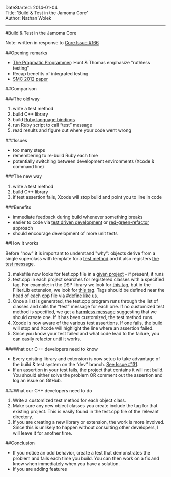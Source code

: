 DateStarted: 2014-01-04  
Title:	'Build & Test in the Jamoma Core'	
Author:	Nathan Wolek	  

---

#Build & Test in the Jamoma Core

Note: written in response to [Core Issue \#166](https://github.com/jamoma/JamomaCore/issues/166)

##Opening remarks

* [The Pragmatic Programmer](http://pragprog.com/the-pragmatic-programmer): Hunt & Thomas emphasize "ruthless testing"
* Recap benefits of integrated testing 
* [SMC 2012 paper](http://jamoma.org/publications/attachments/smc2012-testing.pdf)

##Comparison

###The old way

1. write a test method 
2. build C++ library 
3. build [Ruby language bindings](https://github.com/jamoma/JamomaRuby) 
4. run Ruby script to call “test” message 
5. read results and figure out where your code went wrong

###Issues

* too many steps 
* remembering to re-build Ruby each time 
* potentially switching between development environments (Xcode & command line)

###The new way

1. write a test method 
2. build C++ library 
3. if test assertion fails, Xcode will stop build and point you to line in code

###Benefits

* immediate feedback during build whenever something breaks 
* easier to code via [test driven development](http://en.wikipedia.org/wiki/Test-driven_development) or [red-green-refactor](http://www.jamesshore.com/Blog/Red-Green-Refactor.html) approach 
* should encourage development of more unit tests

##How it works

Before "how" it is important to understand "why": objects derive from a single superclass with template for a [test method](https://github.com/jamoma/JamomaCore/blob/dev/Foundation/library/includes/TTDataObjectBase.h#L120) and it also registers [the test message](https://github.com/jamoma/JamomaCore/blob/dev/Foundation/library/source/TTDataObjectBase.cpp#L38).

1. makefile now looks for test.cpp file in a [given project](https://github.com/jamoma/JamomaCore/blob/dev/Shared/jamomalib.rb#L1708) - if present, it runs 
2. test.cpp in each project searches for registered classes with a specified tag. For example: in the DSP library we look for [this tag](https://github.com/jamoma/JamomaCore/blob/dev/Foundation/library/source/TTDataObjectBase.cpp#L38), but in the FilterLib extension, we look for [this tag](https://github.com/jamoma/JamomaCore/blob/dev/DSP/extensions/FilterLib/test.cpp#L25). Tags should be defined near the head of each cpp file via [\#define like us](https://github.com/jamoma/JamomaCore/blob/dev/DSP/extensions/FilterLib/source/TTHalfband9.cpp#L13).
3. Once a list is generated, the test.cpp program runs through the list of classes and calls the “test” message for each one. If no customized test method is specified, we get a [harmless message](https://github.com/jamoma/JamomaCore/blob/dev/Foundation/library/includes/TTDataObjectBase.h#L126) suggesting that we should create one. If it has been customized, the test method runs. 
4. Xcode is now aware of the various test assertions. If one fails, the build will stop and Xcode will highlight the line where an assertion failed. 
5. Since you know your test failed and what code lead to the failure, you can easily refactor until it works.


###What our C++ developers need to know

* Every existing library and extension is now setup to take advantage of the build & test system on the “dev” branch. [See Issue \#131](https://github.com/jamoma/JamomaCore/issues/131). 
* If an assertion in your test fails, the project that contains it will not build. You should either solve the problem OR comment out the assertion and log an issue on GitHub.

###What our C++ developers need to do

1. Write a customized test method for each object class. 
2. Make sure any new object classes you create include the tag for that existing project. This is easily found in the test.cpp file of the relevant directory. 
3. If you are creating a new library or extension, the work is more involved. Since this is unlikely to happen without consulting other developers, I will leave it for another time.

##Conclusion

* If you notice an odd behavior, create a test that demonstrates the problem and fails each time you build. You can then work on a fix and know when immediately when you have a solution. 
* If you are adding features
